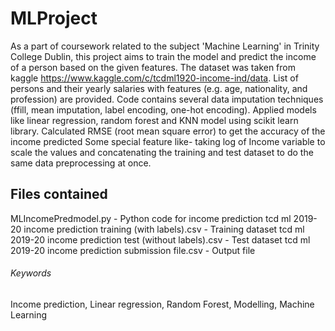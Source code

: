 # MLProject

As a part of coursework related to the subject 'Machine Learning' in Trinity College Dublin, this project aims to train the model and predict the income of a person based on the given features. The dataset was taken from kaggle https://www.kaggle.com/c/tcdml1920-income-ind/data. List of persons and their yearly salaries with features (e.g. age, nationality, and profession) are provided. Code contains several data imputation techniques (ffill, mean imputation, label encoding, one-hot encoding). Applied models like linear regression, random forest and KNN model using scikit learn library. Calculated RMSE (root mean square error) to get the accuracy of the income predicted Some special feature like- taking log of Income variable to scale the values and concatenating the training and test dataset to do the same data preprocessing at once.

## Files contained
MLIncomePredmodel.py - Python code for income prediction
tcd ml 2019-20 income prediction training (with labels).csv - Training dataset
tcd ml 2019-20 income prediction test (without labels).csv - Test dataset
tcd ml 2019-20 income prediction submission file.csv - Output file

###### Keywords
Income prediction, Linear regression, Random Forest, Modelling, Machine Learning
